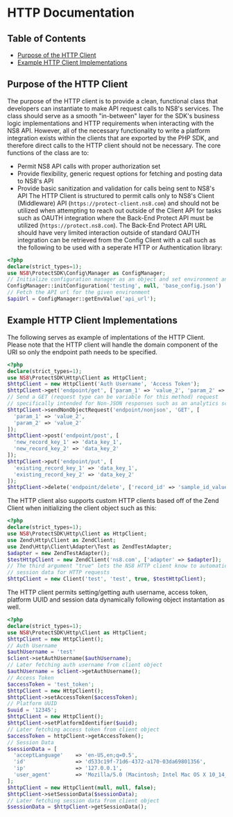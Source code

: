 # HTTP Documentation

## Table of Contents

- [Purpose of the HTTP Client](#purpose-of-the-http-client)
- [Example HTTP Client Implementations](#example-http-client-implementations)

## Purpose of the HTTP Client

The purpose of the HTTP client is to provide a clean, functional class that
developers can instantiate to make API request calls to NS8's services. The
class should serve as a smooth "in-between" layer for the SDK's business logic
implementations and HTTP requirements when interacting with the NS8 API.
However, all of the necessary functionality to write a platform integration
exists within the clients that are exported by the PHP SDK, and therefore direct
calls to the HTTP client should not be necessary.
The core functions of the class are to:

- Permit NS8 API calls with proper authorization set
- Provide flexibility, generic request options for fetching and posting data to
  NS8's API
- Provide basic sanitization and validation for calls being sent to NS8's API
  The HTTP Client is structured to permit calls only to NS8's Client (Middleware)
  API (`https://protect-client.ns8.com`) and should not be utilized when
  attempting to reach out outside of the Client API for tasks such as OAUTH
  integration where the Back-End Protect API must be utilized
  (`https://protect.ns8.com`). The Back-End Protect API URL should have very
  limited interaction outside of standard OAUTH integration can be retrieved from
  the Config Client with a call such as the following to be used with a seperate
  HTTP or Authentication library:

```php
<?php
declare(strict_types=1);
use NS8\ProtectSDK\Config\Manager as ConfigManager;
// Initialize configuration manager as an object and set environment and JSON files
ConfigManager::initConfiguration('testing', null, 'base_config.json')
// Fetch the API url for the given environment
$apiUrl = ConfigManager::getEnvValue('api_url');
```

## Example HTTP Client Implementations

The following serves as example of implentations of the HTTP Client. Please note
that the HTTP client will handle the domain component of the URI so only the
endpoint path needs to be specified.

```php
<?php
declare(strict_types=1);
use NS8\ProtectSDK\Http\Client as HttpClient;
$httpClient = new HttpClient('Auth Username', 'Access Token');
$httpClient->get('endpoint/get', ['param_1' => 'value_2', 'param_2' => 'value_2']);
// Send a GET (request type can be variable for this method) request
// specifically intended for Non-JSON responses such as an analytics script.
$httpClient->sendNonObjectRequest('endpoint/nonjson', 'GET', [
  'param_1' => 'value_2',
  'param_2' => 'value_2'
]);
$httpClient->post('endpoint/post', [
  'new_record_key_1' => 'data_key_1',
  'new_record_key_2' => 'data_key_2'
]);
$httpClient->put('endpoint/put', [
  'existing_record_key_1' => 'data_key_1',
  'existing_record_key_2' => 'data_key_2'
]);
$httpClient->delete('endpoint/delete', ['record_id' => 'sample_id_value']);
```

The HTTP client also supports custom HTTP clients based off of the Zend Client
when initializing the client object such as this:

```php
<?php
declare(strict_types=1);
use NS8\ProtectSDK\Http\Client as HttpClient;
use Zend\Http\Client as ZendClient;
use Zend\Http\Client\Adapter\Test as ZendTestAdapter;
$adapter = new ZendTestAdapter();
$testHttpClient = new ZendClient('ns8.com', ['adapter' => $adapter]);
// The third argument "true" lets the NS8 HTTP client know to automatically set
// session data for HTTP requests
$httpClient = new Client('test', 'test', true, $testHttpClient);
```

The HTTP client permits setting/getting auth username, access token, platform
UUID and session data dynamically following object instantation as well.

```php
<?php
declare(strict_types=1);
use NS8\ProtectSDK\Http\Client as HttpClient;
$httpClient = new HttpClient();
// Auth Username
$authUsername = 'test'
$client->setAuthUsername($authUsername);
// Later fetching auth username from client object
$authUsername = $client->getAuthUsername();
// Access Token
$accessToken = 'test_token';
$httpClient = new HttpClient();
$httpClient->setAccessToken($accessToken);
// Platform UUID
$uuid = '12345';
$httpClient = new HttpClient();
$httpClient->setPlatformIdentifier($uuid);
// Later fetching access token from client object
$accessToken = httpClient->getAccessToken();
// Session Data
$sessionData = [
  'acceptLanguage'    => 'en-US,en;q=0.5',
  'id'                => 'd533c19f-71d6-4372-a170-03da69801356',
  'ip'                => '127.0.0.1',
  'user_agent'        => 'Mozilla/5.0 (Macintosh; Intel Mac OS X 10_14_6)',
];
$httpClient = new HttpClient(null, null, false);
$httpClient->setSessionData($sessionData);
// Later fetching session data from client object
$sessionData = $httpClient->getSessionData();
```

